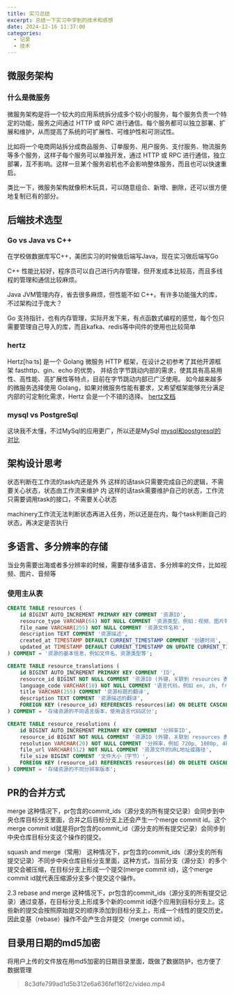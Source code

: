 ```yaml
---
title: 实习总结
excerpt: 总结一下实习中学到的技术和感想
date: 2024-12-16 11:37:00
categories:
  - 记录
  - 技术
---
```


## 微服务架构

### 什么是微服务

微服务架构是将一个较大的应用系统拆分成多个较小的服务，每个服务负责一个特定的功能，服务之间通过 HTTP 或 RPC 进行通信。每个服务都可以独立部署、扩展和维护，从而提高了系统的可扩展性、可维护性和可测试性。

比如将一个电商网站拆分成商品服务、订单服务、用户服务、支付服务、物流服务等多个服务，这样子每个服务可以单独开发，通过 HTTP 或 RPC 进行通信，独立部署，互不影响。这样一旦某个服务宕机也不会影响整体服务，而且也可以快速重启。

类比一下，微服务架构就像积木玩具，可以随意组合、新增、删除，还可以很方便地复制已有的部分。


## 后端技术选型

### Go vs Java vs C++

在学校做数据库写C++，美团实习的时候做后端写Java，现在实习做后端写Go

C++ 性能比较好，程序员可以自己进行内存管理，但开发成本比较高，而且多线程的管理和通信比较麻烦。

Java JVM管理内存，省去很多麻烦，但性能不如 C++。有许多功能强大的库，不过架构过于庞大？

Go 支持指针，也有内存管理，实际开发下来，有点函数式编程的感觉，每个包只需要管理自己导入的库，而且kafka、redis等中间件的使用也比较简单

### hertz

Hertz[həːts] 是一个 Golang 微服务 HTTP 框架，在设计之初参考了其他开源框架 fasthttp、gin、echo 的优势， 并结合字节跳动内部的需求，使其具有高易用性、高性能、高扩展性等特点，目前在字节跳动内部已广泛使用。 如今越来越多的微服务选择使用 Golang，如果对微服务性能有要求，又希望框架能够充分满足内部的可定制化需求，Hertz 会是一个不错的选择。
[hertz文档](https://cloudwego.cn/zh/docs/hertz/overview/)

### mysql vs PostgreSql

这块我不太懂，不过MySql的应用更广，所以还是MySql
[mysql和postgresql的对比](https://blog.csdn.net/weixin_43298211/article/details/139929527)

## 架构设计思考

状态判断在工作流的task内还是外
外 这样的话task只需要完成自己的逻辑，不需要关心状态，状态由工作流来维护
内 这样的话task需要维护自己的状态，工作流只需要调用task的接口，不需要关心状态

machinery工作流无法判断状态再进入任务，所以还是在内，每个task判断自己的状态，再决定是否执行

## 多语言、多分辨率的存储

当业务需要出海或者多分辨率的时候，需要存储多语言、多分辨率的文件，比如视频、图片、音频等

### 使用主从表

```sql
CREATE TABLE resources (
    id BIGINT AUTO_INCREMENT PRIMARY KEY COMMENT '资源ID',
    resource_type VARCHAR(64) NOT NULL COMMENT '资源类型，例如：视频、图片等',
    file_name VARCHAR(255) NOT NULL COMMENT '资源文件名称',
    description TEXT COMMENT '资源描述',
    created_at TIMESTAMP DEFAULT CURRENT_TIMESTAMP COMMENT '创建时间',
    updated_at TIMESTAMP DEFAULT CURRENT_TIMESTAMP ON UPDATE CURRENT_TIMESTAMP COMMENT '更新时间'
) COMMENT = '资源的基本信息，例如文件名、资源类型等';

CREATE TABLE resource_translations (
    id BIGINT AUTO_INCREMENT PRIMARY KEY COMMENT 'ID',
    resource_id BIGINT NOT NULL COMMENT '资源ID (外键，关联到 resources 表)',
    language_code VARCHAR(10) NOT NULL COMMENT '语言代码，例如 en, zh, fr 等',
    title VARCHAR(255) COMMENT '资源标题的翻译',
    description TEXT COMMENT '资源描述的翻译',
    FOREIGN KEY (resource_id) REFERENCES resources(id) ON DELETE CASCADE
) COMMENT = '存储资源的不同语言版本，使用语言代码区分';

CREATE TABLE resource_resolutions (
    id BIGINT AUTO_INCREMENT PRIMARY KEY COMMENT '分辨率ID',
    resource_id BIGINT NOT NULL COMMENT '资源ID (外键，关联到 resources 表)',
    resolution VARCHAR(20) NOT NULL COMMENT '分辨率，例如 720p, 1080p, 4k 等',
    file_url VARCHAR(512) NOT NULL COMMENT '资源文件的URL地址或路径',
    file_size BIGINT COMMENT '文件大小（字节）',
    FOREIGN KEY (resource_id) REFERENCES resources(id) ON DELETE CASCADE
) COMMENT = '存储资源的不同分辨率版本';

```

## PR的合并方式

merge
这种情况下，pr包含的commit_ids（源分支的所有提交记录）会同步到中央仓库目标分支里面，合并之后目标分支上还会产生一个merge commit id。这个merge commit id就是将pr包含的commit_id（源分支的所有提交记录）会同步到中央仓库目标分支这个操作的提交。

squash and merge（常用）
这种情况下，pr包含的commit_ids（源分支的所有提交记录）不同步中央仓库目标分支里面，这种方式，当前分支（源分支）的多个提交会被压缩，在目标分支上形成一个提交(merge commit id)，这个merge commit id就代表压缩源分支多个提交这个操作。

2.3 rebase and merge
这种情况下，pr包含的commit_ids（源分支的所有提交记录）通过变基，在目标分支上形成多个新的commit id逐个应用到目标分支上。这些新的提交会按照原始提交的顺序添加到目标分支上，形成一个线性的提交历史。因此变基（rebase）操作不会产生合并提交（merge commit id）。

## 目录用日期的md5加密

将用户上传的文件放在用md5加密的日期目录里面，既做了数据防护，也方便了数据管理

>8c3dfe799ad1d5b312e6a636fef16f2c/video.mp4


